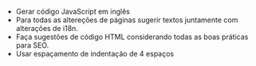 * Gerar código JavaScript em inglês
* Para todas as altereções de páginas sugerir textos juntamente com alterações de i18n.
* Faça sugestões de código HTML considerando todas as boas práticas para SEO.
* Usar espaçamento de indentação de 4 espaços